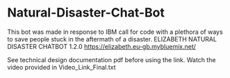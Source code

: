 # Natural-Disaster-Chat-Bot
This bot was made in response to IBM call for code with a plethora of ways to save people stuck in the aftermath of a disaster.
ELIZABETH NATURAL DISASTER CHATBOT 
	 	 	 	 	 	1.2.0 
    https://elizabeth.eu-gb.mybluemix.net/ 
 	 	 	 
 	 
See technical design documentation pdf before using the link.
Watch the video provided in Video_Link_Final.txt
